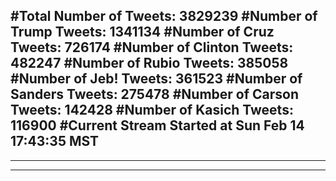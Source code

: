 #Total Number of Tweets: 3829239 
#Number of Trump Tweets: 1341134
#Number of Cruz Tweets: 726174
#Number of Clinton Tweets: 482247
#Number of Rubio Tweets: 385058
#Number of Jeb! Tweets: 361523
#Number of Sanders Tweets: 275478
#Number of Carson Tweets: 142428
#Number of Kasich Tweets: 116900
#Current Stream Started at Sun Feb 14 17:43:35 MST
---
---
---
